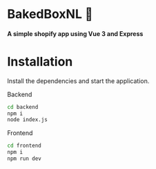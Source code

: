 # BakedBoxNL 🍪
#### A simple shopify app using Vue 3 and Express

# Installation

Install the dependencies and start the application.

Backend
```sh
cd backend
npm i
node index.js
```

Frontend
```sh
cd frontend
npm i
npm run dev
```
